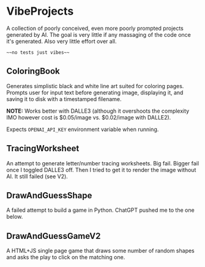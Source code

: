 # VibeProjects

A collection of poorly conceived, even more poorly prompted projects generated by AI. 
The goal is very little if any massaging of the code once it's generated. Also very little effort over all.

`~~no tests just vibes~~`

## ColoringBook

Generates simplistic black and white line art suited for coloring pages. Prompts user for input text before generating 
image, displaying it, and saving it to disk with a timestamped filename.

**NOTE:** Works better with DALLE3 (although it overshoots the complexity IMO however cost is \$0.05/image vs. \$0.02/image with DALLE2).

Expects `OPENAI_API_KEY` environment variable when running.

## TracingWorksheet

An attempt to generate letter/number tracing worksheets. Big fail. Bigger fail once I toggled DALLE3 off. Then I tried
to get it to render the image without AI. It still failed (see V2).

## DrawAndGuessShape

A failed attempt to build a game in Python. ChatGPT pushed me to the one below.

## DrawAndGuessGameV2

A HTML+JS single page game that draws some number of random shapes and asks the play to click on the matching one.